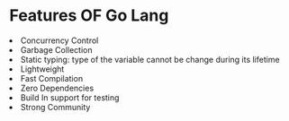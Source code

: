 <h1>Features OF Go Lang</h1>
<ui>
<li>Concurrency Control</li>
<li>Garbage Collection</li>
<li>Static typing: type of the variable cannot be change during its lifetime</li>
<li>Lightweight</li>
<li>Fast Compilation</li>
<li>Zero Dependencies</li>
<li>Build In  support for testing</li>
<li>Strong Community</li>
</ui>

